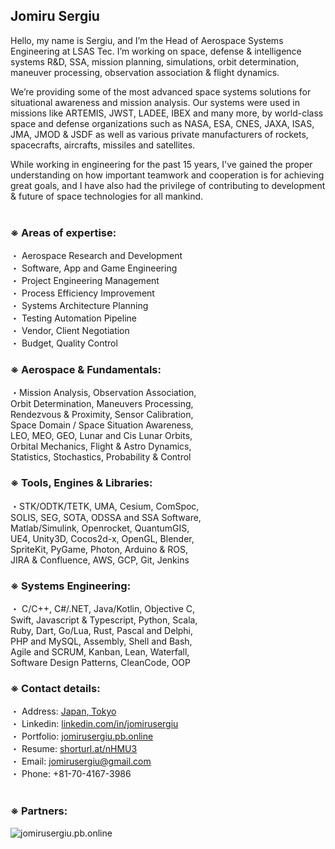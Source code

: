 ## Jomiru Sergiu
Hello, my name is Sergiu, and I’m the Head of Aerospace Systems Engineering at LSAS Tec. I’m working on space, defense & intelligence systems R&D, SSA, mission planning, simulations, orbit determination, maneuver processing, observation association & flight dynamics.

We’re providing some of the most advanced space systems solutions for situational awareness and mission analysis. Our systems were used in missions like ARTEMIS, JWST, LADEE, IBEX and many more, by world-class space and defense organizations such as NASA, ESA, CNES, JAXA, ISAS, JMA, JMOD & JSDF as well as various private manufacturers of rockets, spacecrafts, aircrafts, missiles and satellites.

While working in engineering for the past 15 years, I've gained the proper understanding on how important teamwork and cooperation is for achieving great goals, and I have also had the privilege of contributing to development & future of space technologies for all mankind.<br /><br />


### ※ Areas of expertise:

・ Aerospace Research and Development<br />
・ Software, App and Game Engineering<br />
・ Project Engineering Management<br />
・ Process Efficiency Improvement<br />
・ Systems Architecture Planning<br />
・ Testing Automation Pipeline<br />
・ Vendor, Client Negotiation<br />
・ Budget, Quality Control<br />

### ※ Aerospace & Fundamentals:
・Mission Analysis, Observation Association,<br />
Orbit Determination, Maneuvers Processing,<br />
Rendezvous & Proximity, Sensor Calibration,<br />
Space Domain / Space Situation Awareness,<br />
LEO, MEO, GEO, Lunar and Cis Lunar Orbits,<br />
Orbital Mechanics, Flight & Astro Dynamics,<br />
Statistics, Stochastics, Probability & Control<br />


### ※ Tools, Engines & Libraries:
・STK/ODTK/TETK, UMA, Cesium, ComSpoc,<br />
SOLIS, SEG, SOTA, ODSSA and SSA Software,<br />
Matlab/Simulink, Openrocket, QuantumGIS,<br />
UE4, Unity3D, Cocos2d-x, OpenGL, Blender,<br />
SpriteKit, PyGame, Photon, Arduino & ROS,<br />
JIRA & Confluence, AWS, GCP, Git, Jenkins<br />


### ※ Systems Engineering:
・ C/C++, C#/.NET, Java/Kotlin, Objective C,<br />
Swift, Javascript & Typescript, Python, Scala,<br />
Ruby, Dart, Go/Lua, Rust, Pascal and Delphi,<br />
PHP and MySQL, Assembly, Shell and Bash,<br />
Agile and SCRUM, Kanban, Lean, Waterfall,<br />
Software Design Patterns, CleanCode, OOP<br />


### ※ Contact details:
・ Address: [Japan, Tokyo](https://www.google.com/maps/@35.647845,139.8044248,3a,75y,0.18h,97.08t/data=!3m6!1e1!3m4!1s9pm4w9JINhRtz5k0sh_skg!2e0!7i16384!8i8192)<br />
・ Linkedin: [linkedin.com/in/jomirusergiu](https://linkedin.com/in/jomirusergiu)<br />
・ Portfolio: [jomirusergiu.pb.online](https://jomirusergiu.pb.online)<br />
・ Resume: [shorturl.at/nHMU3](https://shorturl.at/nHMU3)<br />
・ Email: jomirusergiu@gmail.com<br />
・ Phone: +81-70-4167-3986<br /><br />

### ※ Partners:
![jomirusergiu.pb.online](https://dif1tzfqclj9f.cloudfront.net/000_clients/1306812/page/w1000-1306812nQwcv4Ad.png)

<!--
**jomirusergiu/jomirusergiu** is a ✨ _special_ ✨ repository because its `README.md` (this file) appears on your GitHub profile.

Here are some ideas to get you started:

- 🔭 I’m currently working on ...
- 🌱 I’m currently learning ...
- 👯 I’m looking to collaborate on ...
- 🤔 I’m looking for help with ...
- 💬 Ask me about ...
- 📫 How to reach me: ...
- 😄 Pronouns: ...
- ⚡ Fun fact: ...
-->
